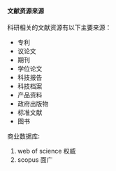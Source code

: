 #### 文献资源来源

科研相关的文献资源有以下主要来源：
- 专利
- 议论文
- 期刊
- 学位论文
- 科技报告
- 科技档案
- 产品资料
- 政府出版物
- 标准文献
- 图书

商业数据库:
1. web of science 权威
2. scopus 面广